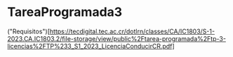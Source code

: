 # TareaProgramada3

("Requisitos")[https://tecdigital.tec.ac.cr/dotlrn/classes/CA/IC1803/S-1-2023.CA.IC1803.2/file-storage/view/public%2Ftarea-programada%2Ftp-3-licencias%2FTP%233_S1_2023_LicenciaConducirCR.pdf]
